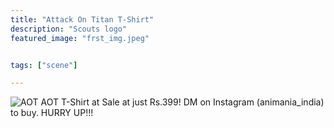 ```yaml
---
title: "Attack On Titan T-Shirt"
description: "Scouts logo"
featured_image: "frst_img.jpeg"


tags: ["scene"]

---
```

![AOT](/static/bg5.jpg"abc")
AOT T-Shirt at Sale at just Rs.399! DM on Instagram (animania_india) to buy. HURRY UP!!!